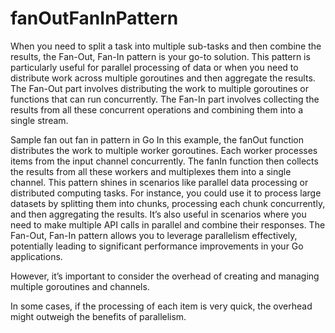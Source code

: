 # fanOutFanInPattern
When you need to split a task into multiple sub-tasks and then combine the results, the Fan-Out, Fan-In pattern is your go-to solution.
This pattern is particularly useful for parallel processing of data or when you need to distribute work across multiple goroutines and then aggregate the results.
The Fan-Out part involves distributing the work to multiple goroutines or functions that can run concurrently.
The Fan-In part involves collecting the results from all these concurrent operations and combining them into a single stream.


Sample fan out fan in pattern in Go
In this example, the fanOut function distributes the work to multiple worker goroutines.
Each worker processes items from the input channel concurrently.
The fanIn function then collects the results from all these workers and multiplexes them into a single channel.
This pattern shines in scenarios like parallel data processing or distributed computing tasks.
For instance, you could use it to process large datasets by splitting them into chunks, processing each chunk concurrently, and then aggregating the results.
It’s also useful in scenarios where you need to make multiple API calls in parallel and combine their responses.
The Fan-Out, Fan-In pattern allows you to leverage parallelism effectively, potentially leading to significant performance improvements in your Go applications.

However, it’s important to consider the overhead of creating and managing multiple goroutines and channels.

In some cases, if the processing of each item is very quick, the overhead might outweigh the benefits of parallelism.
